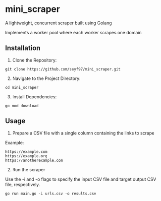# mini_scraper
A lightweight, concurrent scraper built using Golang

Implements a worker pool where each worker scrapes one domain

## Installation
1. Clone the Repository:

```
git clone https://github.com/seyf97/mini_scraper.git
```

2. Navigate to the Project Directory:

```
cd mini_scraper
```

3. Install Dependencies:

```
go mod download
```

## Usage
1. Prepare a CSV file with a single column containing the links to scrape

Example:
```
https://example.com
https://example.org
https://anotherexample.com
```

2. Run the scraper

Use the -i and -o flags to specify the input CSV file and target output CSV file, respectively.

```
go run main.go -i urls.csv -o results.csv
```

